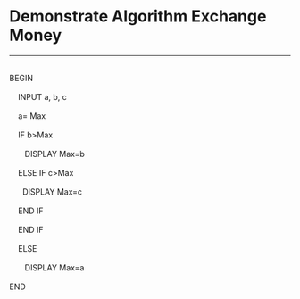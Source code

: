 <h1>Demonstrate Algorithm Exchange Money </h1>
<hr>
<br>BEGIN</br> 
    <br>&nbsp;&nbsp;&nbsp;&nbsp;INPUT a, b, c</br>
    <br>&nbsp;&nbsp;&nbsp;&nbsp;a= Max</br>
    <br>&nbsp;&nbsp;&nbsp;&nbsp;IF b>Max </br>
    <br>&nbsp;&nbsp;&nbsp;&nbsp;&nbsp;&nbsp;&nbsp;DISPLAY Max=b </br>
    <br>&nbsp;&nbsp;&nbsp;&nbsp;ELSE IF c>Max </br>
    <br>&nbsp;&nbsp;&nbsp;&nbsp;&nbsp;&nbsp;DISPLAY Max=c </br>
    <br>&nbsp;&nbsp;&nbsp;&nbsp;END IF</br>
    <br>&nbsp;&nbsp;&nbsp;&nbsp;END IF</br>
     <br>&nbsp;&nbsp;&nbsp;&nbsp;ELSE</br>
    <br>&nbsp;&nbsp;&nbsp;&nbsp;&nbsp;&nbsp;&nbsp;DISPLAY Max=a </br>
<br>END</br>  
